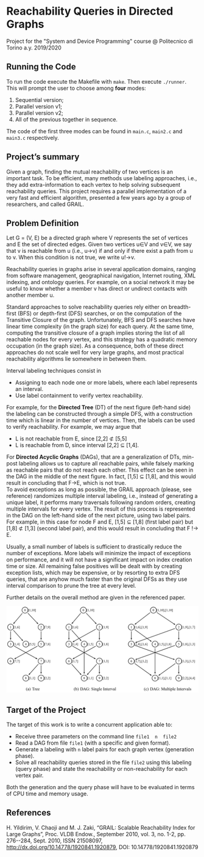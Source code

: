 # Reachability Queries in Directed Graphs 
Project for the "System and Device Programming" course @ Politecnico di Torino a.y. 2019/2020

## Running the Code  
To run the code execute the Makefile with `make`. Then execute  `./runner`. This will prompt the user to choose among **four** modes: 
1) Sequential version; 
2) Parallel version v1; 
3) Parallel version v2; 
4) All of the previous together in sequence. 

The code of the first three modes can be found in `main.c`, `main2.c` and `main3.c` respectively.

## Project’s summary 
Given a graph, finding the mutual reachability of two vertices is an important task. To be efficient, many methods use labeling approaches, i.e., they add extra-information to each vertex to help solving subsequent reachability queries. This project requires a parallel implementation of a very fast and efficient algorithm, presented a few years ago by a group of researchers, and called GRAIL.  

## Problem Definition 
Let G = (V, E) be a directed graph where V represents the set of vertices and E the set of directed  edges. Given two vertices u∈V and v∈V, we say that v is reachable from u (i.e., u→v) if and only if there exist a path from u to v. When this condition is not true, we write u!→v.  
 
Reachability queries in graphs arise in several application domains, ranging from software management, geographical navigation, Internet routing, XML indexing, and ontology queries. For example, on a social network it may be useful to know whether a member v has direct or undirect contacts with another member u.  
 
Standard approaches to solve reachability queries rely either on breadth-first (BFS) or depth-first (DFS) searches, or on the computation of the Transitive Closure of the graph. Unfortunately, BFS and DFS searches have linear time complexity (in the graph size) for each query. At the same time, computing the transitive closure of a graph implies storing the list of all reachable nodes for every vertex, and this strategy has a quadratic memory occupation (in the graph size). As a consequence, both of these direct approaches do not scale well for very large graphs, and most practical reachability algorithms lie somewhere in between them. 
 
Interval labeling techniques consist in 
- Assigning to each node one or more labels, where each label represents an interval.  
- Use label containment to verify vertex reachability.  

For example, for the **Directed Tree** (DT) of the next figure (left-hand side) the labeling can be constructed through a simple DFS, with a construction time which is linear in the number of vertices. Then, the labels can be used to verify reachability. For example, we may argue that 
- L is not reachable from E, since [2,2] ⊄  [5,5]  
- L is reachable from D, since interval [2,2] ⊆ [1,4].  

For **Directed Acyclic Graphs** (DAGs), that are a generalization of DTs, min-post labeling allows us to capture all reachable pairs, while falsely marking as reachable pairs that do not reach each other. This effect can be seen in the DAG in the middle of the next figure. In fact, [1,5] ⊆ [1,8], and this would result in concluding that F→E, which is not true.  
To avoid exceptions as long as possible, the GRAIL approach (please, see reference) randomizes multiple interval labeling, i.e., instead of generating a unique label, it performs many traversals following random orders, creating multiple intervals for every vertex. The result of this process is represented in the DAG on the left-hand side of the next picture, using two label pairs. For example, in this case for node F and E, [1,5] ⊆ [1,8] (first label pair) but [1,8] ⊄ [1,3] (second label pair), and this would result in concluding that F !→ E.  

Usually, a small number of labels is sufficient to drastically reduce the number of exceptions. More labels will minimize the impact of exceptions on performance, and it will not have a significant impact on index creation time or size. All remaining false positives will be dealt with by creating exception lists, which may be expensive, or by resorting to extra DFS queries, that are anyhow much faster than the original DFSs as they use interval comparison to prune the tree at every level. 
 
Further details on the overall method are given in the referenced paper. 

![Screenshot](./img/snapshot.JPG)

## Target of the Project 
The target of this work is to write a concurrent application able to: 
- Receive three parameters on the command line `file1  n  file2` 
- Read a DAG from file `file1` (with a specific and given format). 
- Generate a labeling with `n` label pairs for each graph vertex (generation phase). 
- Solve all reachability queries stored in the file `file2` using this labeling (query phase) and state the reachability or non-reachability for each vertex pair.  

Both the generation and the query phase will have to be evaluated in terms of CPU time and memory usage. 

## References 
H. Yildirim, V. Chaoji and M. J. Zaki, “GRAIL: Scalable Reachability Index for Large Graphs”, Proc. VLDB Endow., September 2010, vol. 3, no. 1-2, pp. 276--284,  Sept. 2010, ISSN 21508097,  http://dx.doi.org/10.14778/1920841.1920879, DOI: 10.14778/1920841.1920879 
